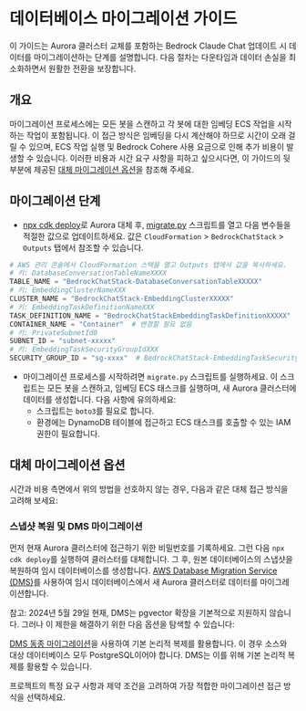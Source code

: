 # 데이터베이스 마이그레이션 가이드

이 가이드는 Aurora 클러스터 교체를 포함하는 Bedrock Claude Chat 업데이트 시 데이터를 마이그레이션하는 단계를 설명합니다. 다음 절차는 다운타임과 데이터 손실을 최소화하면서 원활한 전환을 보장합니다.

## 개요

마이그레이션 프로세스에는 모든 봇을 스캔하고 각 봇에 대한 임베딩 ECS 작업을 시작하는 작업이 포함됩니다. 이 접근 방식은 임베딩을 다시 계산해야 하므로 시간이 오래 걸릴 수 있으며, ECS 작업 실행 및 Bedrock Cohere 사용 요금으로 인해 추가 비용이 발생할 수 있습니다. 이러한 비용과 시간 요구 사항을 피하고 싶으시다면, 이 가이드의 뒷부분에 제공된 [대체 마이그레이션 옵션](#alternative-migration-options)을 참조해 주세요.

## 마이그레이션 단계

- [npx cdk deploy](../README.md#deploy-using-cdk)로 Aurora 대체 후, [migrate.py](./migrate.py) 스크립트를 열고 다음 변수들을 적절한 값으로 업데이트하세요. 값은 `CloudFormation` > `BedrockChatStack` > `Outputs` 탭에서 참조할 수 있습니다.

```py
# AWS 관리 콘솔에서 CloudFormation 스택을 열고 Outputs 탭에서 값을 복사하세요.
# 키: DatabaseConversationTableNameXXXX
TABLE_NAME = "BedrockChatStack-DatabaseConversationTableXXXXX"
# 키: EmbeddingClusterNameXXX
CLUSTER_NAME = "BedrockChatStack-EmbeddingClusterXXXXX"
# 키: EmbeddingTaskDefinitionNameXXX
TASK_DEFINITION_NAME = "BedrockChatStackEmbeddingTaskDefinitionXXXXX"
CONTAINER_NAME = "Container"  # 변경할 필요 없음
# 키: PrivateSubnetId0
SUBNET_ID = "subnet-xxxxx"
# 키: EmbeddingTaskSecurityGroupIdXXX
SECURITY_GROUP_ID = "sg-xxxx"  # BedrockChatStack-EmbeddingTaskSecurityGroupXXXXX
```

- 마이그레이션 프로세스를 시작하려면 `migrate.py` 스크립트를 실행하세요. 이 스크립트는 모든 봇을 스캔하고, 임베딩 ECS 태스크를 실행하며, 새 Aurora 클러스터에 데이터를 생성합니다. 다음 사항에 유의하세요:
  - 스크립트는 `boto3`를 필요로 합니다.
  - 환경에는 DynamoDB 테이블에 접근하고 ECS 태스크를 호출할 수 있는 IAM 권한이 필요합니다.

## 대체 마이그레이션 옵션

시간과 비용 측면에서 위의 방법을 선호하지 않는 경우, 다음과 같은 대체 접근 방식을 고려해 보세요:

### 스냅샷 복원 및 DMS 마이그레이션

먼저 현재 Aurora 클러스터에 접근하기 위한 비밀번호를 기록하세요. 그런 다음 `npx cdk deploy`를 실행하여 클러스터를 대체합니다. 그 후, 원본 데이터베이스의 스냅샷을 복원하여 임시 데이터베이스를 생성합니다.
[AWS Database Migration Service (DMS)](https://aws.amazon.com/dms/)를 사용하여 임시 데이터베이스에서 새 Aurora 클러스터로 데이터를 마이그레이션합니다.

참고: 2024년 5월 29일 현재, DMS는 pgvector 확장을 기본적으로 지원하지 않습니다. 그러나 이 제한을 해결하기 위한 다음 옵션을 탐색할 수 있습니다:

[DMS 동종 마이그레이션](https://docs.aws.amazon.com/dms/latest/userguide/dm-migrating-data.html)을 사용하여 기본 논리적 복제를 활용합니다. 이 경우 소스와 대상 데이터베이스 모두 PostgreSQL이어야 합니다. DMS는 이를 위해 기본 논리적 복제를 활용할 수 있습니다.

프로젝트의 특정 요구 사항과 제약 조건을 고려하여 가장 적합한 마이그레이션 접근 방식을 선택하세요.